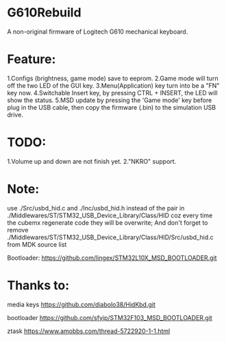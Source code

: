 # G610Rebuild
A non-original firmware of Logitech G610 mechanical keyboard.

# Feature:
1.Configs (brightness, game mode) save to eeprom.
2.Game mode will turn off the two LED of the GUI key.
3.Menu(Application) key turn into be a "FN" key now.
4.Switchable Insert key, by pressing CTRL + INSERT, the LED will show the status.
5.MSD update by pressing the 'Game mode' key before plug in the USB cable, then copy the firmware (.bin) to the simulation USB drive.


# TODO:
1.Volume up and down are not finish yet.
2."NKRO" support.



# Note:
use ./Src/usbd_hid.c and ./Inc/usbd_hid.h instead of the pair in ./Middlewares/ST/STM32_USB_Device_Library/Class/HID
coz every time the cubemx regenerate code they will be overwrite;
And don't forget to remove ./Middlewares/ST/STM32_USB_Device_Library/Class/HID/Src/usbd_hid.c from MDK source list

Bootloader:
https://github.com/lingex/STM32L10X_MSD_BOOTLOADER.git


# Thanks to:

media keys
https://github.com/diabolo38/HidKbd.git

bootloader
https://github.com/sfyip/STM32F103_MSD_BOOTLOADER.git

ztask
https://www.amobbs.com/thread-5722920-1-1.html


